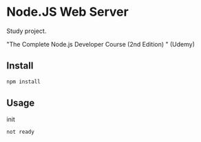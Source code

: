 # Node.JS Web Server

Study project.

"The Complete Node.js Developer Course (2nd Edition) " (Udemy)

## Install

````bash
npm install
````

## Usage

init
````bash
not ready
````

